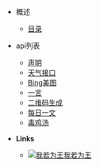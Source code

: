 - 概述

  - [目录](/)

- api列表

  - [声明](/api/)
  - [天气接口](/api/weather)
  - [Bing美图](/api/nicebing)
  - [一言](/api/hitokoto)
  - [二维码生成](/api/qrcode)
  - [每日一文](/api/onearticle)
  - [毒鸡汤](/api/nows)

- **Links**

  - [![我若为王](https://assets.ifking.cn/favicon.png!/fw/16)我若为王](https://ifking.cn)